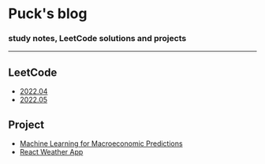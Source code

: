 # Puck's blog

### study notes, LeetCode solutions and projects

----

## LeetCode

+ [2022.04](https://github.com/pwang1997/blog/tree/main/leetcode/2022.04)
+ [2022.05](https://github.com/pwang1997/blog/tree/main/leetcode/2022.05)

## Project
- [Machine Learning for Macroeconomic Predictions](https://github.com/pwang1997/MicroML)
- [React Weather App](https://github.com/pwang1997/react-ts-weather)